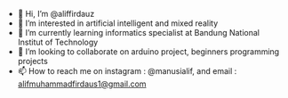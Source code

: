 - 👋 Hi, I’m @aliffirdauz
- 👀 I’m interested in artificial intelligent and mixed reality
- 🌱 I’m currently learning informatics specialist at Bandung National Institut of Technology
- 💞️ I’m looking to collaborate on arduino project, beginners programming projects
- 📫 How to reach me on instagram : @manusialif, and email     : alifmuhammadfirdaus1@gmail.com

<!---
aliffirdauz/aliffirdauz is a ✨ special ✨ repository because its `README.md` (this file) appears on your GitHub profile.
You can click the Preview link to take a look at your changes.
--->

